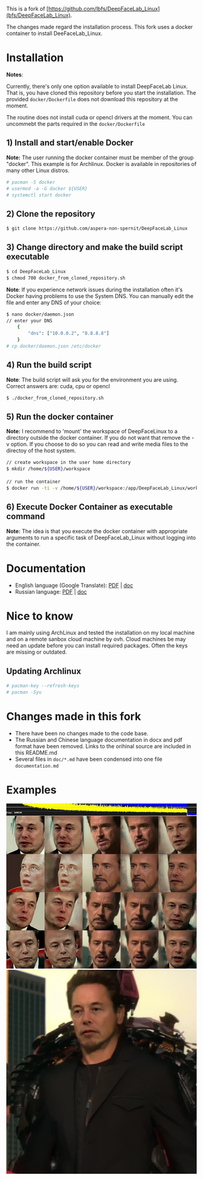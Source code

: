This is a fork of [https://github.com/lbfs/DeepFaceLab_Linux](bfs/DeepFaceLab_Linux).

The changes made regard the installation process. This fork uses a docker container to install
DeeFaceLab_Linux.

# Installation

**Notes**: 

Currently, there's only one option available to install DeepFaceLab Linux.
That is, you have cloned this repository before you start the installation. The provided ```docker/Dockerfile``` does not download this repository at the moment.

The routine does not install cuda or opencl drivers at the moment. You can uncommebt the parts required in the
```docker/Dockerfile```


## 1) Install and start/enable Docker

**Note:** The user running the docker container must be member of the group "docker". This example is for
Archlinux. Docker is available in repositories of many other Linux distros.

```bash
# pacman -S docker
# usermod -a -G docker ${USER}
# systemctl start docker
```

## 2) Clone the repository

```bash
$ git clone https://github.com/aspera-non-spernit/DeepFaceLab_Linux
```

## 3) Change directory and make the build script executable

```bash
$ cd DeepFaceLab_Linux
$ chmod 700 docker_from_cloned_repository.sh
```

**Note**: If you experience network issues during the installation often it's Docker having problems to use the
System DNS. You can manually edit the file and enter any DNS of your choice:

```bash
$ nano docker/daemon.json
// enter your DNS
    {
        "dns": ["10.0.0.2", "8.8.8.8"]
    }
# cp docker/daemon.json /etc/docker
```

## 4) Run the build script

**Note**: The build script will ask you for the environment you are using.
Correct answers are: cuda, cpu or opencl

```bash
$ ./docker_from_cloned_repository.sh
```

## 5) Run the docker container

**Note:** I recommend to 'mount' the workspace of DeepFaceLinux to a directory outside the docker container.
If you do not want that remove the -v option. If you choose to do so you can read and write media files to the directoy of the host system.

```bash
// create workspace in the user home directory
$ mkdir /home/${USER}/workspace

// run the container
$ docker run -ti -v /home/${USER}/workspace:/app/DeepFaceLab_Linux/workspace aspera_non_spernit/deepfacelab
```

## 6) Execute Docker Container as executable command

**Note:** The idea is that you execute the docker container with appropriate arguments to run a specific task of
DeepFaceLab_Linux without logging into the container.

# Documentation

- English language (Google Translate): [PDF](https://github.com/lbfs/DeepFaceLab_Linux/blob/master/doc/manual_en_google_translated.pdf) | [doc](https://github.com/lbfs/DeepFaceLab_Linux/blob/master/doc/manual_en_google_translated.docx)
- Russian language: [PDF](https://github.com/lbfs/DeepFaceLab_Linux/blob/master/doc/manual_ru.pdf) | [doc](https://github.com/lbfs/DeepFaceLab_Linux/blob/master/doc/manual_ru_source.docx)

# Nice to know

I am mainly using ArchLinux and tested the installation on my local machine and on a remote sanbox cloud machine
by ovh. Cloud machines be may need an update before you can install required packages. Often the keys are missing
or outdated.

## Updating Archlinux 

```bash
# pacman-key --refresh-keys
# pacman -Syu
```
# Changes made in this fork

- There have been no changes made to the code base. 
- The Russian and Chinese language documentation in docx and pdf format have been removed. Links to the orihinal
source are included in this README.md
- Several files in ```doc/*.md``` have been condensed into one file ```documentation.md```

# Examples

![Example DeepFace 1](doc/gallery/example_1.jpg)
![Example DeepFace 2](doc/gallery/example_2.jpg)



